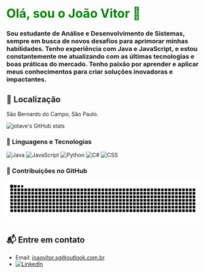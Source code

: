 # <font size="6" color="green">Olá, sou o João Vitor 👋</font>

### Sou estudante de **Análise e Desenvolvimento de Sistemas**, sempre em busca de novos desafios para aprimorar minhas habilidades. Tenho experiência com **Java** e **JavaScript**, e estou constantemente me atualizando com as últimas tecnologias e boas práticas do mercado. Tenho paixão por aprender e aplicar meus conhecimentos para criar soluções inovadoras e impactantes.

## 📍 Localização
São Bernardo do Campo, São Paulo.

![jotave's GitHub stats](https://github-readme-stats.vercel.app/api?username=Devjotavee&show_icons=true&theme=onedark)

### 🤖 Linguagens e Tecnologias

![Java](https://img.shields.io/badge/Java-ED8B00?style=for-the-badge&logo=openjdk&logoColor=white)
![JavaScript](https://img.shields.io/badge/JavaScript-F7DF1E?style=for-the-badge&logo=javascript&logoColor=black)
![Python](https://img.shields.io/badge/Python-3776AB?style=for-the-badge&logo=python&logoColor=white)
![C#](https://img.shields.io/badge/C%23-239120?style=for-the-badge&logo=c-sharp&logoColor=white)
![CSS](https://img.shields.io/badge/CSS-239120?&style=for-the-badge&logo=css3&logoColor=white)

### 🐍 Contribuições no GitHub

<picture align="center">
 <source media="(prefers-color-scheme: dark)" srcset="https://raw.githubusercontent.com/devjotavee/devjotavee/output/github-contribution-grid-snake-dark.svg">
 <source media="(prefers-color-scheme: light)" srcset="https://raw.githubusercontent.com/devjotavee/devjotavee/output/github-contribution-grid-snake-dark.svg">
 <img align="center" alt="github contribution grid snake animation" src="https://raw.githubusercontent.com/devjotavee/devjotavee/output/github-contribution-grid-snake.svg">
</picture>

## 📬 Entre em contato

- Email: [joaovitor.sg@outlook.com.br](mailto:joaovitor.sg@outlook.com.br)
- [![LinkedIn](https://img.shields.io/badge/LinkedIn-0A66C2?style=for-the-badge&logo=linkedin&logoColor=white)](https://www.linkedin.com/in/joaovitorsgomes/)

